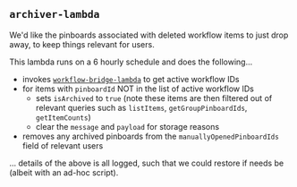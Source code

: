## `archiver-lambda`

We'd like the pinboards associated with deleted workflow items to just drop away, to keep things relevant for users.

This lambda runs on a 6 hourly schedule and does the following...

- invokes [`workflow-bridge-lambda`](../workflow-bridge-lambda) to get active workflow IDs
- for items with `pinboardId` NOT in the list of active workflow IDs
  - sets `isArchived` to `true` (note these items are then filtered out of relevant queries such as `listItems`, `getGroupPinboardIds`, `getItemCounts`)
  - clear the `message` and `payload` for storage reasons
- removes any archived pinboards from the `manuallyOpenedPinboardIds` field of relevant users

... details of the above is all logged, such that we could restore if needs be (albeit with an ad-hoc script).
